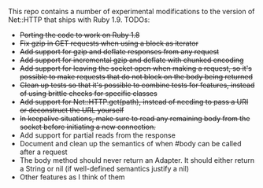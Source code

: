 This repo contains a number of experimental modifications to the version of Net::HTTP that ships with Ruby 1.9. TODOs:

* <del>Porting the code to work on Ruby 1.8</del>
* <del>Fix gzip in GET requests when using a block as iterator</del>
* <del>Add support for gzip and deflate responses from any request</del>
* <del>Add support for incremental gzip and deflate with chunked
  encoding</del>
* <del>Add support for leaving the socket open when making a request, so
  it's possible to make requests that do not block on the body being
  returned</del>
* <del>Clean up tests so that it's possible to combine tests for
  features, instead of using brittle checks for specific classes</del>
* <del>Add support for Net::HTTP.get(path), instead of needing to pass a
  URI or deconstruct the URL yourself</del>
* <del>In keepalive situations, make sure to read any remaining body from the
  socket before initiating a new connection.</del>
* Add support for partial reads from the response
* Document and clean up the semantics of when #body can be called after
  a request
* The body method should never return an Adapter. It should either
  return a String or nil (if well-defined semantics justify a nil)
* Other features as I think of them
